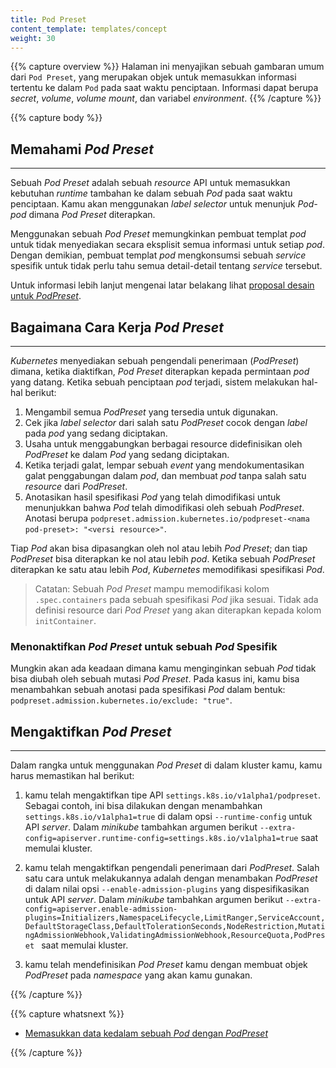 ```yaml
---
title: Pod Preset
content_template: templates/concept
weight: 30
---
```


{{% capture overview %}}
Halaman ini menyajikan sebuah gambaran umum dari `Pod Preset`, yang merupakan objek untuk memasukkan informasi tertentu ke dalam `Pod` pada saat waktu penciptaan. Informasi dapat berupa *secret*, *volume*, *volume mount*, dan variabel *environment*.
{{% /capture %}}

{{% capture body %}}
## Memahami *Pod Preset*
---

Sebuah *Pod Preset* adalah sebuah *resource* API untuk memasukkan kebutuhan *runtime* tambahan ke dalam sebuah *Pod* pada saat waktu penciptaan. Kamu akan menggunakan *label selector* untuk menunjuk *Pod-pod* dimana *Pod Preset* diterapkan.

Menggunakan sebuah *Pod Preset* memungkinkan pembuat templat *pod* untuk tidak menyediakan secara eksplisit semua informasi untuk setiap *pod*. Dengan demikian, pembuat templat *pod* mengkonsumsi sebuah *service* spesifik untuk tidak perlu tahu semua detail-detail tentang *service* tersebut.

Untuk informasi lebih lanjut mengenai latar belakang lihat [proposal desain untuk *PodPreset*](https://github.com/kubernetes/community/blob/master/contributors/design-proposals/service-catalog/pod-preset.md).

## Bagaimana Cara Kerja *Pod Preset*
---

*Kubernetes* menyediakan sebuah pengendali penerimaan (*PodPreset*) dimana, ketika diaktifkan, *Pod Preset* diterapkan kepada permintaan *pod* yang datang. Ketika sebuah penciptaan *pod* terjadi, sistem melakukan hal-hal berikut:

1. Mengambil semua *PodPreset* yang tersedia untuk digunakan.
2. Cek jika *label selector* dari salah satu *PodPreset* cocok dengan *label* pada *pod* yang sedang diciptakan.
3. Usaha untuk menggabungkan berbagai resource didefinisikan oleh *PodPreset* ke dalam *Pod* yang sedang diciptakan.
4. Ketika terjadi galat, lempar sebuah *event* yang mendokumentasikan galat penggabungan dalam *pod*, dan membuat *pod* tanpa salah satu *resource* dari *PodPreset*.
5. Anotasikan hasil spesifikasi *Pod* yang telah dimodifikasi untuk menunjukkan bahwa *Pod* telah dimodifikasi oleh sebuah *PodPreset*. Anotasi berupa `podpreset.admission.kubernetes.io/podpreset-<nama pod-preset>: "<versi resource>"`.

Tiap *Pod* akan bisa dipasangkan oleh nol atau lebih *Pod Preset*; dan tiap *PodPreset* bisa diterapkan ke nol atau lebih *pod*. Ketika sebuah *PodPreset* diterapkan ke satu atau lebih *Pod*, *Kubernetes* memodifikasi spesifikasi *Pod*.


>Catatan: Sebuah *Pod Preset* mampu memodifikasi kolom `.spec.containers` pada sebuah spesifikasi *Pod* jika sesuai. Tidak ada definisi resource dari *Pod Preset* yang akan diterapkan kepada kolom `initContainer`.


### Menonaktifkan *Pod Preset* untuk sebuah *Pod* Spesifik
Mungkin akan ada keadaan dimana kamu menginginkan sebuah *Pod* tidak bisa diubah oleh sebuah mutasi *Pod Preset*. Pada kasus ini, kamu bisa menambahkan sebuah anotasi pada spesifikasi *Pod* dalam bentuk: `podpreset.admission.kubernetes.io/exclude: "true"`.

## Mengaktifkan *Pod Preset*
---
Dalam rangka untuk menggunakan *Pod Preset* di dalam kluster kamu, kamu harus memastikan hal berikut:

1. kamu telah mengaktifkan tipe API `settings.k8s.io/v1alpha1/podpreset`. Sebagai contoh, ini bisa dilakukan dengan menambahkan `settings.k8s.io/v1alpha1=true` di dalam opsi `--runtime-config` untuk API *server*. Dalam *minikube* tambahkan argumen berikut `--extra-config=apiserver.runtime-config=settings.k8s.io/v1alpha1=true` saat memulai kluster.

2. kamu telah mengaktifkan pengendali penerimaan dari *PodPreset*. Salah satu cara untuk melakukannya adalah dengan menambakan *PodPreset* di dalam nilai opsi `--enable-admission-plugins` yang dispesifikasikan untuk API *server*. Dalam *minikube* tambahkan argumen berikut `--extra-config=apiserver.enable-admission-plugins=Initializers,NamespaceLifecycle,LimitRanger,ServiceAccount,DefaultStorageClass,DefaultTolerationSeconds,NodeRestriction,MutatingAdmissionWebhook,ValidatingAdmissionWebhook,ResourceQuota,PodPreset ` saat memulai kluster.

3. kamu telah mendefinisikan *Pod Preset* kamu dengan membuat objek *PodPreset* pada *namespace* yang akan kamu gunakan. 

{{% /capture %}}

{{% capture whatsnext %}}
  * [Memasukkan data kedalam sebuah *Pod* dengan *PodPreset*](/docs/concepts/workloads/pods/pod/#injecting-data-into-a-pod-using-podpreset.md)

{{% /capture %}}